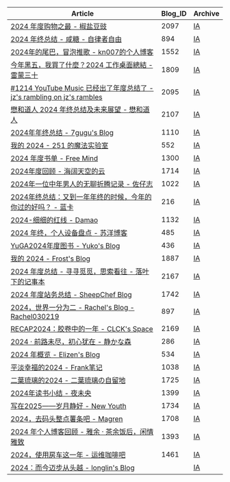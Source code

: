| Article | Blog\_ID | Archive |
| --- | --- | --- |
| [2024 年度购物之最 - 椒盐豆豉](https://blog.douchi.space/shopping-2024/#gsc.tab=0) | 2097 | [IA](https://web.archive.org/web/20241129172054/https://blog.douchi.space/shopping-2024/#gsc.tab=0) |
| [2024 年终总结 - 咸糖 - 自律者自由](https://vim0.com/post/2024_recap/) | 894 | [IA](https://web.archive.org/web/20241211080200/https://vim0.com/post/2024_recap/) |
| [2024年的尾巴，冒泡推歌 -  kn007的个人博客](https://kn007.net/topics/the-tail-end-of-2024-say-hello-to-everyone/) | 1552 | [IA](https://web.archive.org/web/20241211080938/https://kn007.net/topics/the-tail-end-of-2024-say-hello-to-everyone/) |
| [今年黑五，我買了什麼？2024 工作桌面總結 - 雷蒙三十](https://raymondhouch.com/unboxing/2024-desksetup/) | 1809 | [IA](https://web.archive.org/web/20241211081445/https://raymondhouch.com/unboxing/2024-desksetup/) |
| [#1214 YouTube Music 已经出了年度总结了 - jz's rambling on jz's rambles](https://ramble.imzh.me/1214/) | 2095 | [IA](https://web.archive.org/web/20241211082223/https://ramble.imzh.me/1214/) |
| [懋和道人 2024 年终总结及未来展望 - 懋和道人](https://www.dao.js.cn/new/2024121411536.shtml) | 2107 | [IA](https://web.archive.org/web/20241215151258/https://www.dao.js.cn/new/2024121411536.shtml) |
| [2024年年终总结 - 7gugu's Blog](https://7gugu.com/index.php/2024/12/16/2024%E5%B9%B4%E5%B9%B4%E7%BB%88%E6%80%BB%E7%BB%93/) | 1110 | [IA](https://web.archive.org/web/20241216062103/https://7gugu.com/index.php/2024/12/16/2024%E5%B9%B4%E5%B9%B4%E7%BB%88%E6%80%BB%E7%BB%93/) |
| [我的 2024 - 251 的魔法实验室](https://blog.251.sh/oh-my-2024) | 552 | [IA](https://web.archive.org/web/20241222121109/https://blog.251.sh/oh-my-2024) |
| [2024 年度书单 - Free Mind](https://freemind.pluskid.org/books/2024-annual-book-list/) | 1300 | [IA](https://web.archive.org/web/20241222121342/https://freemind.pluskid.org/books/2024-annual-book-list/) |
| [2024年度回顾 - 海阔天空的云](https://www.hktkdy.com/2024/12/20/2024/2024/) | 1714 | [IA](https://web.archive.org/web/20241222121533/https://www.hktkdy.com/2024/12/20/2024/2024/) |
| [2024年一位中年男人的无聊折腾记录 - 佐仔志](https://www.jinbo123.com/8188.html) | 1022 | [IA](https://web.archive.org/web/20241222121758/https://www.jinbo123.com/8188.html) |
| [2024年终总结：又到一年年终的时候，今年的你过的好吗？ - 蓝卡](https://www.lanka.cn/2025_4722.html) | 216 | [IA](https://web.archive.org/web/20241222121843/https://www.lanka.cn/2025_4722.html) |
| [2024-细细的红线 - Damao](https://damao2250.github.io/2024/12/20/2024-%E7%BB%86%E7%BB%86%E7%9A%84%E7%BA%A2%E7%BA%BF/) | 1132 | [IA](https://web.archive.org/web/20241222122405/https://damao2250.github.io/2024/12/20/2024-%E7%BB%86%E7%BB%86%E7%9A%84%E7%BA%A2%E7%BA%BF/) |
| [2024 年终，个人设备盘点 - 苏洋博客](https://soulteary.com/2024/12/20/at-the-end-of-2024-share-personal-device-to-friends.html) | 485 | [IA](https://web.archive.org/web/20241222122556/https://soulteary.com/2024/12/20/at-the-end-of-2024-share-personal-device-to-friends.html) |
| [YuGA2024年度图书 - Yuko's Blog](https://blog.amamiyayuuko.com/p/my-2024/) | 436 | [IA](https://web.archive.org/web/20241222122654/https://blog.amamiyayuuko.com/p/my-2024/) |
| [我的 2024 - Frost's Blog](https://frostming.com/2024/review/) | 1887 | [IA](https://web.archive.org/web/20241224032637/https://frostming.com/2024/review/) |
| [2024 年度总结 - 寻寻觅觅，思索看往 - 落叶下的记事本](https://lemonkoi.one/posts/life/2024-year-summary) | 2167 | [IA](https://web.archive.org/web/20241224091134/https://lemonkoi.one/posts/life/2024-year-summary) |
| [2024 年度站务总结 - SheepChef Blog](https://shef.cc/2024/12/24/2024-%E5%B9%B4%E5%BA%A6%E7%AB%99%E5%8A%A1%E6%80%BB%E7%BB%93/) | 1742 | [IA](https://web.archive.org/web/20241224140445/https://shef.cc/2024/12/24/2024-%E5%B9%B4%E5%BA%A6%E7%AB%99%E5%8A%A1%E6%80%BB%E7%BB%93/) |
| [2024，世界一分为二 - Rachel's Blog - Rachel030219](https://blog.rachelt.one/articles/the-world-is-splitting-in-two/) | 897 | [IA](https://web.archive.org/web/20241224161853/https://blog.rachelt.one/articles/the-world-is-splitting-in-two/) |
| [RECAP2024：胶卷中的一年 - CLCK's Space](https://www.clckblog.space/blog/recap-2024/) | 2169 | [IA](https://web.archive.org/web/20241226054154/https://www.clckblog.space/blog/recap-2024/) |
| [2024 · 前路未尽，初心犹在 - 静かな森](https://innei.in/notes/184) | 286 | [IA](https://web.archive.org/web/20241226055206/https://innei.in/notes/184) |
| [2024 年概览 - Elizen's Blog](https://elizen.me/posts/2024/12/2024-end/) | 534 | [IA](https://web.archive.org/web/20241226143859/https://elizen.me/posts/2024/12/2024-end/) |
| [平淡幸福的2024 - Frank笔记](https://frank2019.me/archives/ping-dan-xing-fu-de-2024) | 1038 | [IA](https://web.archive.org/web/20241226144128/https://frank2019.me/archives/ping-dan-xing-fu-de-2024) |
| [二葉琉璃的2024 - 二葉琉璃の自留地](https://sekaimoe.dpkg123.site/posts/end-of-2024/) | 1725 | [IA](https://web.archive.org/web/20241226144241/https://sekaimoe.dpkg123.site/posts/end-of-2024/) |
| [2024年读书小结 - 夜未央](https://www.savouer.com/9127.html) | 1399 | [IA](https://web.archive.org/web/20241226144408/https://www.savouer.com/9127.html) |
| [写在2025——岁月静好 - New Youth](https://bestcoder.cn/2025-2) | 1734 | [IA](https://web.archive.org/web/20241226144543/https://bestcoder.cn/2025-2) |
| [2024，去码头整点薯条吧 - Magren](https://magren.cc/posts/2024-summary) | 1708 | [IA](https://web.archive.org/web/20241226144710/https://magren.cc/posts/2024-summary) |
| [2024 年个人博客回顾 - 雅余 · 茶余饭后，闲情雅致](https://yayu.net/4763.html) | 1393 | [IA](https://web.archive.org/web/20241226144817/https://yayu.net/4763.html) |
| [2024，使用房车这一年 - 运维咖啡吧](https://blog.ops-coffee.cn/r/2024-rv-travel-camping-and-vanlife) | 1461 | [IA](https://web.archive.org/web/20241227081321/https://blog.ops-coffee.cn/r/2024-rv-travel-camping-and-vanlife) |
| [2024：而今迈步从头越 - longlin's Blog](https://blog.longlin.tech/posts/summary-2024/) |  | [IA](https://web.archive.org/web/20241227123440/https://blog.longlin.tech/posts/summary-2024/) |
